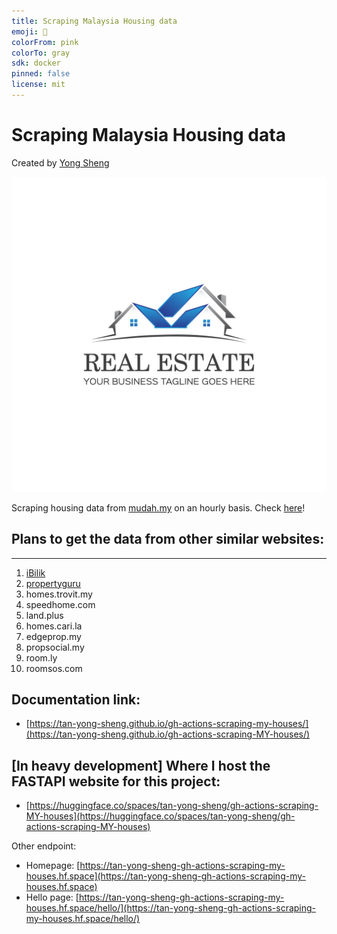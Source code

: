 ```yaml
---
title: Scraping Malaysia Housing data
emoji: 🏃
colorFrom: pink
colorTo: gray
sdk: docker
pinned: false
license: mit
---
```


# Scraping Malaysia Housing data 
Created by [Yong Sheng](https://tanyongsheng.net)

![real estate logo](docs/images/logo.jpg)

Scraping housing data from [mudah.my](https://www.mudah.my/) on an hourly basis. Check [here](https://github.com/tan-yong-sheng/gh-actions-scraping-MY-houses/tree/main/data)!

## Plans to get the data from other similar websites:
---------------------------
1. [iBilik](https://ibilik.my)
1. [propertyguru](https://iproperty.com.my)
1. homes.trovit.my
1. speedhome.com
1. land.plus
1. homes.cari.la
1. edgeprop.my
1. propsocial.my
1. room.ly
1. roomsos.com

## Documentation link: 
- [https://tan-yong-sheng.github.io/gh-actions-scraping-my-houses/](https://tan-yong-sheng.github.io/gh-actions-scraping-MY-houses/)

## [In heavy development] Where I host the FASTAPI website for this project:
- [https://huggingface.co/spaces/tan-yong-sheng/gh-actions-scraping-MY-houses](https://huggingface.co/spaces/tan-yong-sheng/gh-actions-scraping-MY-houses)

Other endpoint: 
- Homepage: [https://tan-yong-sheng-gh-actions-scraping-my-houses.hf.space](https://tan-yong-sheng-gh-actions-scraping-my-houses.hf.space)
- Hello page: [https://tan-yong-sheng-gh-actions-scraping-my-houses.hf.space/hello/](https://tan-yong-sheng-gh-actions-scraping-my-houses.hf.space/hello/)
